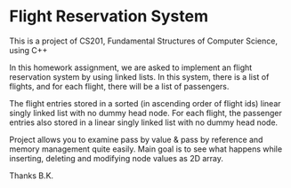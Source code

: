 Flight Reservation System 
=========================

This is a project of CS201, Fundamental Structures of Computer Science, using C++

In this homework assignment, we are asked to implement an flight reservation system by using linked
lists. In this system, there is a list of flights, and for each flight, there will be a list of passengers. 

The flight entries stored in a sorted (in ascending order of flight ids) linear singly linked list with no
dummy head node. For each flight, the passenger entries also stored in a linear singly linked list
with no dummy head node.

Project allows you to examine pass by value & pass by reference and memory management quite easily.
Main goal is to see what happens while inserting, deleting and modifying node values as 2D array.

Thanks
B.K.
